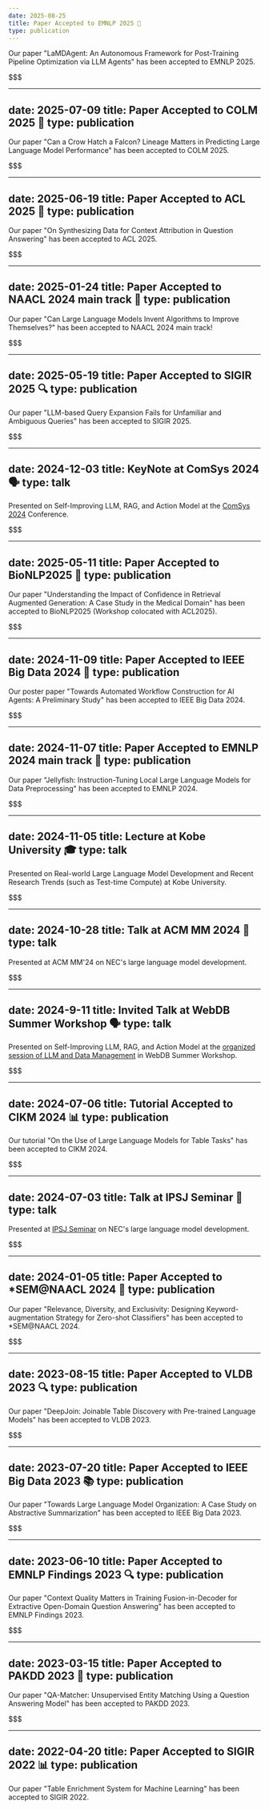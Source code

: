 ```yaml
---
date: 2025-08-25
title: Paper Accepted to EMNLP 2025 🤖
type: publication
---
```

Our paper "LaMDAgent: An Autonomous Framework for Post-Training Pipeline Optimization via LLM Agents" has been accepted to EMNLP 2025.

$$$

---
date: 2025-07-09
title: Paper Accepted to COLM 2025 🦅
type: publication
---
Our paper "Can a Crow Hatch a Falcon? Lineage Matters in Predicting Large Language Model Performance" has been accepted to COLM 2025.

$$$

---
date: 2025-06-19
title: Paper Accepted to ACL 2025 📝
type: publication
---
Our paper "On Synthesizing Data for Context Attribution in Question Answering" has been accepted to ACL 2025.

$$$

---
date: 2025-01-24
title: Paper Accepted to NAACL 2024 main track 🤖
type: publication
---
Our paper "Can Large Language Models Invent Algorithms to Improve Themselves?" has been accepted to NAACL 2024 main track!

$$$

---
date: 2025-05-19
title: Paper Accepted to SIGIR 2025 🔍
type: publication
---
Our paper "LLM-based Query Expansion Fails for Unfamiliar and Ambiguous Queries" has been accepted to SIGIR 2025.

$$$

---
date: 2024-12-03
title: KeyNote at ComSys 2024 🗣️
type: talk
---
Presented on Self-Improving LLM, RAG, and Action Model at the <a href="https://sigos.ipsj.or.jp/event/comsys2024/#program">ComSys 2024</a> Conference.

$$$

---
date: 2025-05-11
title: Paper Accepted to BioNLP2025 🏥
type: publication
---
Our paper "Understanding the Impact of Confidence in Retrieval Augmented Generation: A Case Study in the Medical Domain" has been accepted to BioNLP2025 (Workshop colocated with ACL2025).

$$$

---
date: 2024-11-09
title: Paper Accepted to IEEE Big Data 2024 🤖
type: publication
---
Our poster paper "Towards Automated Workflow Construction for AI Agents: A Preliminary Study" has been accepted to IEEE Big Data 2024.

$$$

---
date: 2024-11-07
title: Paper Accepted to EMNLP 2024 main track 🪼
type: publication
---
Our paper "Jellyfish: Instruction-Tuning Local Large Language Models for Data Preprocessing" has been accepted to EMNLP 2024.

$$$

---
date: 2024-11-05
title: Lecture at Kobe University 🎓
type: talk
---
Presented on Real-world Large Language Model Development and Recent Research Trends (such as Test-time Compute) at Kobe University.

$$$

---
date: 2024-10-28
title: Talk at ACM MM 2024 🎯
type: talk
---
Presented at ACM MM'24 on NEC's large language model development.

$$$

---
date: 2024-9-11
title: Invited Talk at WebDB Summer Workshop 🗣️
type: talk
---
Presented on Self-Improving LLM, RAG, and Action Model at the <a href="https://yangcao888.github.io/llm-workshop-2024/">organized session of LLM and Data Management</a> in WebDB Summer Workshop.

$$$

---
date: 2024-07-06
title: Tutorial Accepted to CIKM 2024 📊
type: publication
---
Our tutorial "On the Use of Large Language Models for Table Tasks" has been accepted to CIKM 2024.

$$$

---
date: 2024-07-03
title: Talk at IPSJ Seminar 🎤
type: talk
---
Presented at [IPSJ Seminar](https://www.ipsj.or.jp/event/seminar/2024/program03.html) on NEC's large language model development.

$$$

---
date: 2024-01-05
title: Paper Accepted to *SEM@NAACL 2024 🎯
type: publication
---
Our paper "Relevance, Diversity, and Exclusivity: Designing Keyword-augmentation Strategy for Zero-shot Classifiers" has been accepted to *SEM@NAACL 2024.

$$$

---
date: 2023-08-15
title: Paper Accepted to VLDB 2023 🔍
type: publication
---
Our paper "DeepJoin: Joinable Table Discovery with Pre-trained Language Models" has been accepted to VLDB 2023.

$$$

---
date: 2023-07-20
title: Paper Accepted to IEEE Big Data 2023 📚
type: publication
---
Our paper "Towards Large Language Model Organization: A Case Study on Abstractive Summarization" has been accepted to IEEE Big Data 2023.

$$$

---
date: 2023-06-10
title: Paper Accepted to EMNLP Findings 2023 🔍
type: publication
---
Our paper "Context Quality Matters in Training Fusion-in-Decoder for Extractive Open-Domain Question Answering" has been accepted to EMNLP Findings 2023.

$$$

---
date: 2023-03-15
title: Paper Accepted to PAKDD 2023 🤝
type: publication
---
Our paper "QA-Matcher: Unsupervised Entity Matching Using a Question Answering Model" has been accepted to PAKDD 2023.

$$$

---
date: 2022-04-20
title: Paper Accepted to SIGIR 2022 📊
type: publication
---
Our paper "Table Enrichment System for Machine Learning" has been accepted to SIGIR 2022.
